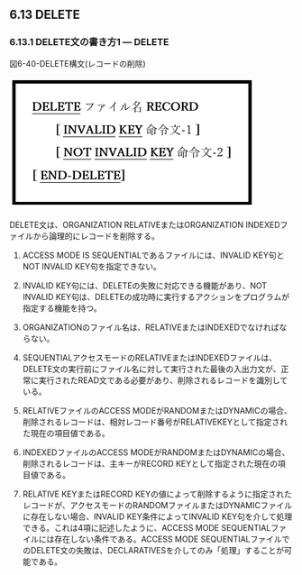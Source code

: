 ## 6.13 DELETE
### 6.13.1 DELETE文の書き方1 ― DELETE

図6-40-DELETE構文(レコードの削除)

![alt text](Image/6-40-Delete.png)

DELETE文は、ORGANIZATION RELATIVEまたはORGANIZATION INDEXEDファイルから論理的にレコードを削除する。

1. ACCESS MODE IS SEQUENTIALであるファイルには、INVALID KEY句とNOT INVALID KEY句を指定できない。

2. INVALID KEY句には、DELETEの失敗に対応できる機能があり、NOT INVALID KEY句は、DELETEの成功時に実行するアクションをプログラムが指定する機能を持つ。

3. ORGANIZATIONのファイル名は、RELATIVEまたはINDEXEDでなければならない。

4. SEQUENTIALアクセスモードのRELATIVEまたはINDEXEDファイルは、DELETE文の実行前にファイル名に対して実行された最後の入出力文が、正常に実行されたREAD文である必要があり、削除されるレコードを識別している。

5. RELATIVEファイルのACCESS MODEがRANDOMまたはDYNAMICの場合、削除されるレコードは、相対レコード番号がRELATIVEKEYとして指定された現在の項目値である。

6. INDEXEDファイルのACCESS MODEがRANDOMまたはDYNAMICの場合、削除されるレコードは、主キーがRECORD KEYとして指定された現在の項目値である。

7. RELATIVE KEYまたはRECORD KEYの値によって削除するように指定されたレコードが、アクセスモードのRANDOMファイルまたはDYNAMICファイルに存在しない場合、INVALID KEY条件によってINVALID KEY句を介して処理できる。これは4項に記述したように、ACCESS MODE SEQUENTIALファイルには存在しない条件である。ACCESS MODE SEQUENTIALファイルでのDELETE文の失敗は、DECLARATIVESを介してのみ「処理」することが可能である。